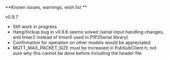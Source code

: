**Known issues, warnings, wish list **

v0.9.7

 - Still work in progress
 - Hang/hickup bug in v0.9.6 seems solved (serial input handling changes, and timer2 instead of timer0 used in P1P2Serial library)
 - Confirmation for operation on other models would be appreciated
 - MQTT_MAX_PACKET_SIZE must be increased in PubSubClient.h; not sure why this cannot be done before including the header file
